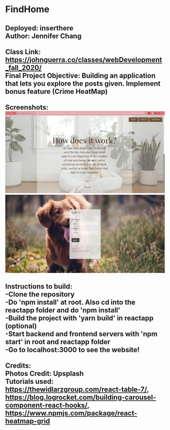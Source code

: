 # FindHome
Deployed: inserthere <br/>
Author: Jennifer Chang <br/> <br/>
Class Link: https://johnguerra.co/classes/webDevelopment_fall_2020/ <br/>
Final Project Objective: Building an application that lets you explore the posts given. Implement bonus feature (Crime HeatMap) <br/> <br/>
Screenshots: <br/>
![ScreenShot](/screenshots/Screenshot1.jpg)
![ScreenShot](/screenshots/Screenshot2.jpg)
<br/> <br/>
Instructions to build: <br/>
-Clone the repository <br/>
-Do 'npm install' at root. Also cd into the reactapp folder and do 'npm install'</br>
-Build the project with 'yarn build' in reactapp (optional) <br/>
-Start backend and frontend servers with 'npm start' in root and reactapp folder<br/>
-Go to localhost:3000 to see the website! <br/> <br/>
Credits: <br/>
Photos Credit: Upsplash <br/>
Tutorials used: https://thewidlarzgroup.com/react-table-7/, https://blog.logrocket.com/building-carousel-component-react-hooks/, https://www.npmjs.com/package/react-heatmap-grid
-
